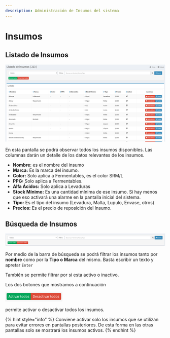 ```yaml
---
description: Administración de Insumos del sistema
---
```


# Insumos



## Listado de Insumos

![Listado de Insumos](../../.gitbook/assets/listado_insumo.png)

En esta pantalla se podrá observar todos los insumos disponibles. Las columnas darán un detalle de los datos relevantes de los insumos.

* **Nombre**: es el nombre del insumo
* **Marca:**  Es la marca del insumo.
* **Color:**  Solo aplica a Fermentables, es el color SRM/L
* **PPG:**  Solo aplica a Fermentables.
* **Alfa Ácidos:** Solo aplica a Levaduras
* **Stock Mínimo:**  Es una cantidad mínima de ese insumo. Si hay menos que eso activará una alarme en la pantalla inicial del sistema.
* **Tipo:**  Es el tipo del insumo \(Levadura, Malta, Lupulo, Envase, otros\)
* **Precios:** Es el precio de reposición del Insumo.

## Búsqueda de Insumos

![Barra de B&#xFA;squeda de Insumos](../../.gitbook/assets/barra_insumos.png)

Por medio de la barra de búsqueda se podrá filtrar los insumos tanto por **nombre** como por la **Tipo o Marca** del mismo. Basta escribir un texto y apretar `Enter`

También se permite filtrar por si esta activo o inactivo.

Los dos botones que mostramos a continuación

![](../../.gitbook/assets/botones.png)

permite activar o desactivar todos los insumos.

{% hint style="info" %}
Conviene activar solo los insumos que se utilizan para evitar errores en pantallas posteriores. De esta forma en las otras pantallas solo se mostrará los insumos activos. 
{% endhint %}

